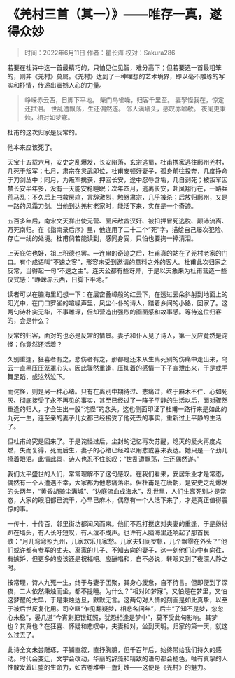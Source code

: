 # 《羌村三首（其一）》——唯存一真，遂得众妙

> 时间：2022年6月11日
> 作者：瞿长海
> 校对：Sakura286

若要在杜诗中选一首最精巧的，只怕见仁见智，难分高下；但若要选一首最粗笨的，则非《羌村》莫属。《羌村》达到了一种理想的艺术境界，即以毫不雕琢的写实和抒情，传递出震撼人心的力量。

> 峥嵘赤云西，日脚下平地。
> 柴门鸟雀噪，归客千里至。
> 妻孥怪我在，惊定还拭泪。
> 世乱遭飘荡，生还偶然遂。
> 邻人满墙头，感叹亦嘘欷。
> 夜阑更秉烛，相对如梦寐。

杜甫的这次归家是反常的。

他本来应该死了。

天宝十五载六月，安史之乱爆发，长安陷落，玄宗逃蜀，杜甫携家逃往鄜州羌村，几死于叛军；七月，肃宗在灵武即位，杜甫安顿好妻子，孤身前往投奔，几度挣命于刀剑丛中；同月，为叛军擒获，押回长安，途中忍辱含垢，几自刭死；被叛军囚禁长安半年多，没有一天能安稳睡眠；次年四月，逃离长安，赴凤翔行在，一路兵荒马乱；不久后上书救房琯，言辞激烈，触怒肃宗，几乎被杀；后放归鄜州，又是一路的风霜刀剑。当他到达羌村老家时，能活下来，实在是一个奇迹。

五百多年后，南宋文天祥出使元营、面斥敌酋汉奸、被扣押冒死逃脱、颠沛流离、万死南归。在《指南录后序》里，他连用了二十二个“死”字，描绘自己屡次犯险、存亡一线的处境。杜甫倘若能读到，感同身受，只怕也要掬一捧清泪。

上天庇佑也好，祖上积德也罢。一连串的奇迹之后，杜甫真的站在了羌村老家的门口。有个成语叫“不速之客”，形容未受到邀请的意料之外的客人。杜甫此次归家之反常，当得起一句“不速之主”。连天公都有些讶异，于是以天象来为杜甫营造一些仪式感：“峥嵘赤云西，日脚下平地。”

读者可以在脑海里幻想一下：在层峦叠嶂般的红云下，在透过云朵斜射到地面上的阳光中，在门口罗雀的喧噪声里，风尘仆仆的诗人，踏着乡间的小路，回家了。这两句诗朴实无华，不事雕琢，但却营造出强烈的画面感和故事感。等待这位归客的，会是什么？

反常的归客，面对的也必是反常的情景。妻子和仆人见了诗人，第一反应竟然是诧怪：你竟然还活着？

久别重逢，狂喜者有之，悲伤者有之，那都是还未从生离死别的伤痛中走出来，乌云一直黑压压笼罩心头。因此骤然重逢，压抑着的感情一下子宣泄出来，于是或手舞足蹈，或泫然泣下。

而诧怪，则是另一种心绪。只有在离别中期待过、悲痛过，终于麻木不仁、心如死灰、彻底接受了永不再见的事实，甚至已经过了一阵子平静的生活以后，面对骤然重逢的归人，才会生出一股“诧怪”的念头。这也侧面印证了杜甫一路行来是如此的九死一生，连至亲的妻子儿女都已经接受了他死去的事实，重新过上平静的生活了。

但杜甫终究是回来了。于是诧怪过后，尘封的记忆再次苏醒，熄灭的爱火再度点燃，失而复得，死而后生，妻子的心绪已经难以用悲或喜来表达。她只是一个劲儿擦着眼泪。此情此景，诗人也忍不住长叹：“世乱遭飘荡，生还偶然遂。”

我们太平盛世的人们，常常理解不了这句感叹。在我们看来，安居乐业才是常态，偶然有一个人遭遇不幸，大家都为他悲痛落泪。但杜甫是在唐朝，是安史之乱爆发的头两年，“黄昏胡骑尘满城”、“边庭流血成海水”，乱世里，人们生离死别才是常态，大家的眼泪都已流干，心早已麻木，偶然有一个人活下来了，才是真正值得震惊的事。

一传十，十传百，邻里街坊都闻风而来。他们不忍打搅这对夫妻的重逢，于是纷纷趴在墙头，有人长吁短叹，有人泣不成声。也许有人脑海里还响起了那首民歌：“月儿弯弯照九州，几家欢乐几家愁。几家夫妇同罗帐，几个飘零在外头？”他们或许都有参军的丈夫、离家的儿子、不知去向的妻子，这一刻他们心中有向往，有嫉妒，但更多的应该还是祝福吧。应酬唱和，自不必说，转眼又到了夜深人静之时。

按常理，诗人九死一生，终于与妻子团聚，其身心疲惫，自不待言。但即便到了深夜，二人依然秉烛而坐，都不提睡。为什么？“相对如梦寐”。又怕是在梦里，又怕这梦醒的太早，于是秉烛达旦，默默无言。这两句对人情的刻画是如此真挚，以至于被后世反复化用。司空曙“乍见翻疑梦，相悲各问年”，后主“了知不是梦，忽忽心未稳”，晏几道“今宵剩把银釭照，犹恐相逢是梦中”，莫不受此句影响。其梦也？其真也？在狂喜、怀疑和悲叹中，夫妻相对，坐到天明。归家的第一天，就这么过去了。

此诗全文未尝雕琢，平铺直叙，直抒胸臆，但千百年后，始终带给我们持久的感动。时代会变迁，文字会改动，华丽的辞藻和精致的语句都会褪色，唯有真挚的人性散发着旺盛的生命力，如古卷堆中一盏灯烛——这便是《羌村》的魅力。
